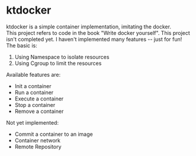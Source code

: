 # ktdocker
ktdocker is a simple container implementation, imitating the docker.  
This project refers to code in the book "Write docker yourself".
This project isn't completed yet. I haven't implemented many features -- just for fun!  
The basic is: 
1. Using Namespace to isolate resources
2. Using Cgroup to limit the resources
  
Available features are:  
- Init a container  
- Run a container  
- Execute a container  
- Stop a container  
- Remove a container
  
Not yet implemented:  
- Commit a container to an image  
- Container network  
- Remote Repository  
